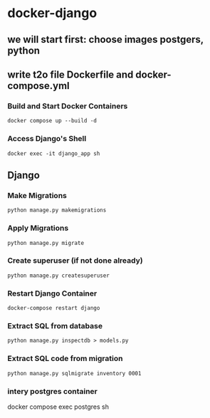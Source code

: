 # docker-django
## we will start first: choose images postgers, python
## write t2o file Dockerfile and docker-compose.yml 
### Build and Start Docker Containers
```
docker compose up --build -d
```
### Access Django's Shell
```
docker exec -it django_app sh
```

## Django
### Make Migrations
```
python manage.py makemigrations
```
### Apply Migrations
```
python manage.py migrate
```
### Create superuser (if not done already)
```
python manage.py createsuperuser
```
### Restart Django Container
```
docker-compose restart django 
```
### Extract SQL from database
```
python manage.py inspectdb > models.py
```
### Extract SQL code from migration
```
python manage.py sqlmigrate inventory 0001

```
### intery postgres container
docker compose exec postgres sh

